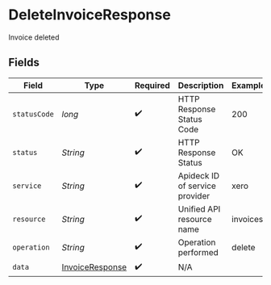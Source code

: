 # DeleteInvoiceResponse

Invoice deleted


## Fields

| Field                                                         | Type                                                          | Required                                                      | Description                                                   | Example                                                       |
| ------------------------------------------------------------- | ------------------------------------------------------------- | ------------------------------------------------------------- | ------------------------------------------------------------- | ------------------------------------------------------------- |
| `statusCode`                                                  | *long*                                                        | :heavy_check_mark:                                            | HTTP Response Status Code                                     | 200                                                           |
| `status`                                                      | *String*                                                      | :heavy_check_mark:                                            | HTTP Response Status                                          | OK                                                            |
| `service`                                                     | *String*                                                      | :heavy_check_mark:                                            | Apideck ID of service provider                                | xero                                                          |
| `resource`                                                    | *String*                                                      | :heavy_check_mark:                                            | Unified API resource name                                     | invoices                                                      |
| `operation`                                                   | *String*                                                      | :heavy_check_mark:                                            | Operation performed                                           | delete                                                        |
| `data`                                                        | [InvoiceResponse](../../models/components/InvoiceResponse.md) | :heavy_check_mark:                                            | N/A                                                           |                                                               |